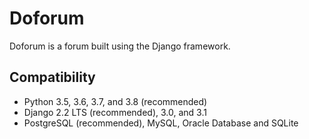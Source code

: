 # Doforum

Doforum is a forum built using the Django framework.

## Compatibility

* Python 3.5, 3.6, 3.7, and 3.8 (recommended)
* Django 2.2 LTS (recommended), 3.0, and 3.1
* PostgreSQL (recommended), MySQL, Oracle Database and SQLite

